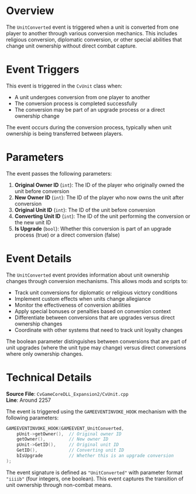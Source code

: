 # Overview

The `UnitConverted` event is triggered when a unit is converted from one player to another through various conversion mechanics. This includes religious conversion, diplomatic conversion, or other special abilities that change unit ownership without direct combat capture.

# Event Triggers

This event is triggered in the `CvUnit` class when:

- A unit undergoes conversion from one player to another
- The conversion process is completed successfully
- The conversion may be part of an upgrade process or a direct ownership change

The event occurs during the conversion process, typically when unit ownership is being transferred between players.

# Parameters

The event passes the following parameters:

1. **Original Owner ID** (`int`): The ID of the player who originally owned the unit before conversion
2. **New Owner ID** (`int`): The ID of the player who now owns the unit after conversion
3. **Original Unit ID** (`int`): The ID of the unit before conversion
4. **Converting Unit ID** (`int`): The ID of the unit performing the conversion or the new unit ID
5. **Is Upgrade** (`bool`): Whether this conversion is part of an upgrade process (true) or a direct conversion (false)

# Event Details

The `UnitConverted` event provides information about unit ownership changes through conversion mechanisms. This allows mods and scripts to:

- Track unit conversions for diplomatic or religious victory conditions
- Implement custom effects when units change allegiance
- Monitor the effectiveness of conversion abilities
- Apply special bonuses or penalties based on conversion context
- Differentiate between conversions that are upgrades versus direct ownership changes
- Coordinate with other systems that need to track unit loyalty changes

The boolean parameter distinguishes between conversions that are part of unit upgrades (where the unit type may change) versus direct conversions where only ownership changes.

# Technical Details

**Source File**: `CvGameCoreDLL_Expansion2/CvUnit.cpp`  
**Line**: Around 2257

The event is triggered using the `GAMEEVENTINVOKE_HOOK` mechanism with the following parameters:

```cpp
GAMEEVENTINVOKE_HOOK(GAMEEVENT_UnitConverted, 
    pUnit->getOwner(),  // Original owner ID
    getOwner(),         // New owner ID  
    pUnit->GetID(),     // Original unit ID
    GetID(),            // Converting unit ID
    bIsUpgrade          // Whether this is an upgrade conversion
);
```

The event signature is defined as `"UnitConverted"` with parameter format `"iiiib"` (four integers, one boolean). This event captures the transition of unit ownership through non-combat means.